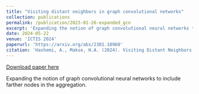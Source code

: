 ```yaml
---
title: "Visiting distant neighbors in graph convolutional networks"
collection: publications
permalink: /publication/2023-01-26-expanded_gcn
excerpt: 'Expanding the notion of graph convolutional neural networks to include farther nodes in the aggregation.'
date: 2024-05-22
venue: 'ICTIS 2024'
paperurl: 'https://arxiv.org/abs/2301.10960'
citation: 'Hashemi, A., Makse, H.A. (2024). Visiting Distant Neighbors in Graph Convolutional Networks. ICT for Intelligent Systems. ICTIS 2024. Smart Innovation, Systems and Technologies, vol 403. Springer, https://doi.org/10.1007/978-981-97-5799-2_20'
---
```


<a href='https://arxiv.org/abs/2301.10960'>Download paper here</a>

Expanding the notion of graph convolutional neural networks to include farther nodes in the aggregation.